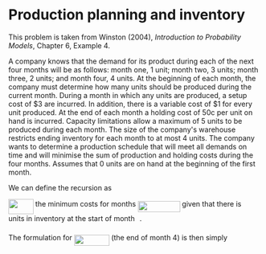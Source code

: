 # Production planning and inventory

This problem is taken from Winston (2004), _Introduction to Probability Models_,
Chapter 6, Example 4.

A company knows that the demand for its product during each of the next four 
months will be as follows: month one, 1 unit; month two, 3 units; month three, 
2 units; and month four, 4 units. At the beginning of each month, the company 
must determine how many units should be produced during the current month. 
During a month in which any units are produced, a setup cost of \$3 are incurred. 
In addition, there is a variable cost of \$1 for every unit produced. At the end 
of each month a holding cost of 50c per unit on hand is incurred. Capacity 
limitations allow a maximum of 5 units to be produced during each month. The 
size of the company's warehouse restricts ending inventory for each month to at 
most 4 units. The company wants to determine a production schedule that will 
meet all demands on time and will minimise the sum of production and holding 
costs during the four months. Assumes that 0 units are on hand at the beginning 
of the first month.

We can define the recursion as

<img src="svgs/3f224ddc86b2f8b8810eaeb575ba0a15.svg?invert_in_darkmode" align=middle width=49.63586759999998pt height=30.137058600000014pt/> the minimum costs for months <img src="svgs/4f8c1aa08e5de7dbff18dfa5c791bca4.svg?invert_in_darkmode" align=middle width=84.01812704999998pt height=21.18721440000001pt/> given that
there is <img src="svgs/77a3b857d53fb44e33b53e4c8b68351a.svg?invert_in_darkmode" align=middle width=5.663225699999989pt height=21.68300969999999pt/> units in inventory at the start of month <img src="svgs/4f4f4e395762a3af4575de74c019ebb5.svg?invert_in_darkmode" align=middle width=5.936097749999991pt height=20.221802699999984pt/>.

The formulation for <img src="svgs/7844a64f489e558876104e0124ca7b62.svg?invert_in_darkmode" align=middle width=69.87987929999998pt height=22.465723500000017pt/> (the end of month 4) is then simply
<p align="center"><img src="svgs/f205abcf6ad0b0cf3a17770ff802b4ca.svg?invert_in_darkmode" align=middle width=66.9890793pt height=16.438356pt/></p>